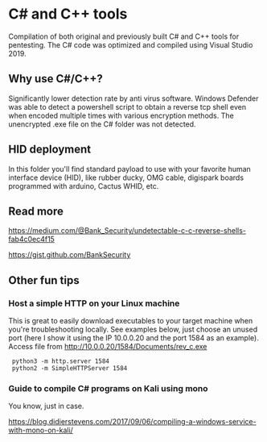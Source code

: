 # C# and C++ tools
Compilation of both original and previously built C# and C++ tools for pentesting. The C# code was optimized and compiled using Visual Studio 2019.

## Why use C#/C++?
Significantly lower detection rate by anti virus software. Windows Defender was able to detect a powershell script to obtain a reverse tcp shell even when encoded multiple times with various encryption methods. The unencrypted .exe file on the C# folder was not detected.

## HID deployment
In this folder you'll find standard payload to use with your favorite human interface device (HID), like rubber ducky, OMG cable, digispark boards programmed with arduino, Cactus WHID, etc. 

## Read more

https://medium.com/@Bank_Security/undetectable-c-c-reverse-shells-fab4c0ec4f15

https://gist.github.com/BankSecurity


## Other fun tips

### Host a simple HTTP on your Linux machine 
This is great to easily download executables to your target machine when you're troubleshooting locally. See examples below, just choose an unused port (here I show it using the IP 10.0.0.20 and the port 1584 as an example). Access file from http://10.0.0.20/1584/Documents/rev_c.exe
     
     python3 -m http.server 1584
     python2 -m SimpleHTTPServer 1584


### Guide to compile C# programs on Kali using mono
You know, just in case.

https://blog.didierstevens.com/2017/09/06/compiling-a-windows-service-with-mono-on-kali/



